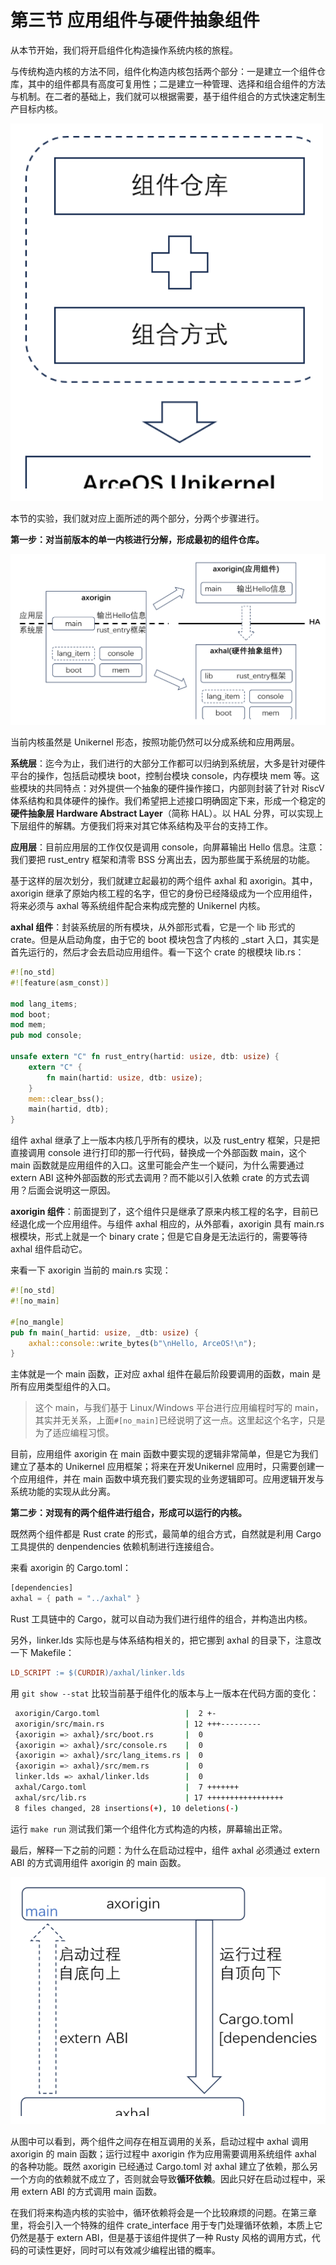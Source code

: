 # 第三节 应用组件与硬件抽象组件

从本节开始，我们将开启组件化构造操作系统内核的旅程。

与传统构造内核的方法不同，组件化构造内核包括两个部分：一是建立一个组件仓库，其中的组件都具有高度可复用性；二是建立一种管理、选择和组合组件的方法与机制。在二者的基础上，我们就可以根据需要，基于组件组合的方式快速定制生产目标内核。

<img src="./img/组件化构造内核.svg" alt="组件化构造内核" />



本节的实验，我们就对应上面所述的两个部分，分两个步骤进行。

**第一步：对当前版本的单一内核进行分解，形成最初的组件仓库。**

<img src="./img/最早的组件.svg" alt="最早的组件" />

当前内核虽然是 Unikernel 形态，按照功能仍然可以分成系统和应用两层。

**系统层**：迄今为止，我们进行的大部分工作都可以归纳到系统层，大多是针对硬件平台的操作，包括启动模块 boot，控制台模块 console，内存模块 mem 等。这些模块的共同特点：对外提供一个抽象的硬件操作接口，内部则封装了针对 RiscV 体系结构和具体硬件的操作。我们希望把上述接口明确固定下来，形成一个稳定的**硬件抽象层 Hardware Abstract Layer**（简称 HAL）。以 HAL 分界，可以实现上下层组件的解耦。方便我们将来对其它体系结构及平台的支持工作。

**应用层**：目前应用层的工作仅仅是调用 console，向屏幕输出 Hello 信息。注意：我们要把 rust_entry 框架和清零 BSS 分离出去，因为那些属于系统层的功能。

基于这样的层次划分，我们就建立起最初的两个组件 axhal 和 axorigin。其中，axorigin 继承了原始内核工程的名字，但它的身份已经降级成为一个应用组件，将来必须与 axhal 等系统组件配合来构成完整的 Unikernel 内核。

**axhal 组件**：封装系统层的所有模块，从外部形式看，它是一个 lib 形式的 crate。但是从启动角度，由于它的 boot 模块包含了内核的 _start 入口，其实是首先运行的，然后才会去启动应用组件。看一下这个 crate 的根模块 lib.rs：

```rust
#![no_std]
#![feature(asm_const)]

mod lang_items;
mod boot;
mod mem;
pub mod console;

unsafe extern "C" fn rust_entry(hartid: usize, dtb: usize) {
    extern "C" {
        fn main(hartid: usize, dtb: usize);
    }
    mem::clear_bss();
    main(hartid, dtb);
}
```

组件 axhal 继承了上一版本内核几乎所有的模块，以及 rust_entry 框架，只是把直接调用 console 进行打印的那一行代码，替换成一个外部函数 main，这个 main 函数就是应用组件的入口。这里可能会产生一个疑问，为什么需要通过 extern ABI 这种外部函数的形式去调用？而不能以引入依赖 crate 的方式去调用？后面会说明这一原因。

**axorigin 组件**：前面提到了，这个组件只是继承了原来内核工程的名字，目前已经退化成一个应用组件。与组件 axhal 相应的，从外部看，axorigin 具有 main.rs 根模块，形式上就是一个 binary crate；但是它自身是无法运行的，需要等待 axhal 组件启动它。

来看一下 axorigin 当前的 main.rs 实现：

```rust
#![no_std]
#![no_main]

#[no_mangle]
pub fn main(_hartid: usize, _dtb: usize) {
    axhal::console::write_bytes(b"\nHello, ArceOS!\n");
}
```

主体就是一个 main 函数，正对应 axhal 组件在最后阶段要调用的函数，main 是所有应用类型组件的入口。

> 这个 main，与我们基于 Linux/Windows 平台进行应用编程时写的 main，其实并无关系，上面`#[no_main]`已经说明了这一点。这里起这个名字，只是为了适应编程习惯。

目前，应用组件 axorigin 在 main 函数中要实现的逻辑非常简单，但是它为我们建立了基本的 Unikernel 应用框架；将来在开发Unikernel 应用时，只需要创建一个应用组件，并在 main 函数中填充我们要实现的业务逻辑即可。应用逻辑开发与系统功能的实现从此分离。

**第二步：对现有的两个组件进行组合，形成可以运行的内核。**

既然两个组件都是 Rust crate 的形式，最简单的组合方式，自然就是利用 Cargo 工具提供的 denpendencies 依赖机制进行连接组合。

来看 axorigin 的 Cargo.toml：

```rust
[dependencies]
axhal = { path = "../axhal" }
```

Rust 工具链中的 Cargo，就可以自动为我们进行组件的组合，并构造出内核。

另外，linker.lds 实际也是与体系结构相关的，把它挪到 axhal 的目录下，注意改一下 Makefile：

```makefile
LD_SCRIPT := $(CURDIR)/axhal/linker.lds
```

用 `git show --stat` 比较当前基于组件化的版本与上一版本在代码方面的变化：

```sh
 axorigin/Cargo.toml                   |  2 +-
 axorigin/src/main.rs                  | 12 +++---------
 {axorigin => axhal}/src/boot.rs       |  0
 {axorigin => axhal}/src/console.rs    |  0
 {axorigin => axhal}/src/lang_items.rs |  0
 {axorigin => axhal}/src/mem.rs        |  0
 linker.lds => axhal/linker.lds        |  0
 axhal/Cargo.toml                      |  7 +++++++
 axhal/src/lib.rs                      | 17 +++++++++++++++++
 8 files changed, 28 insertions(+), 10 deletions(-)
```

运行 `make run` 测试我们第一个组件化方式构造的内核，屏幕输出正常。

最后，解释一下之前的问题：为什么在启动过程中，组件 axhal 必须通过 extern ABI 的方式调用组件 axorigin 的 main 函数。

<img src="./img/组件调用关系.svg" alt="组件调用关系" />

从图中可以看到，两个组件之间存在相互调用的关系，启动过程中 axhal 调用 axorigin 的 main 函数；运行过程中 axorigin 作为应用需要调用系统组件 axhal 的各种功能。既然 axorigin 已经通过 Cargo.toml 对 axhal 建立了依赖，那么另一个方向的依赖就不成立了，否则就会导致**循环依赖**。因此只好在启动过程中，采用 extern ABI 的方式调用 main 函数。

在我们将来构造内核的实验中，循环依赖将会是一个比较麻烦的问题。在第三章里，将会引入一个特殊的组件 crate_interface 用于专门处理循环依赖，本质上它仍然是基于 extern ABI，但是基于该组件提供了一种 Rusty 风格的调用方式，代码的可读性更好，同时可以有效减少编程出错的概率。
